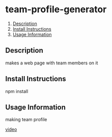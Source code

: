 # team-profile-generator


1. [Description](#description)
2. [Install Instructions](#install-instructions)
3. [Usage Information](#usage-information)


## Description
makes a web page with team members on it
## Install Instructions
npm install
## Usage Information
making team profile


[video](https://drive.google.com/file/d/1PzCIRTKJaQH6XIPEWMiAhX4VbDjNofRP/view)